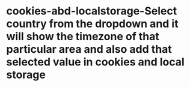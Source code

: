 # cookies-abd-localstorage-Select country from the dropdown and it will show the timezone of that particular area and also add that selected value in cookies and local storage
